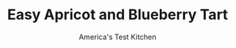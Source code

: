 ---
layout: ../../layouts/MarkdownPostLayout.astro
title: Easy Apricot and Blueberry Tart
author: America's Test Kitchen
pubDate: 2023-03-15
description: "With no top crust and no fussy crimping, making this rustic tart is easier than pie."
image_url: https://res.cloudinary.com/hksqkdlah/image/upload/ar_1:1,c_fill,dpr_2.0,f_auto,fl_lossy.progressive.strip_profile,g_faces:auto,q_auto:low,w_344/37695_sfs-apricot-blueberry-free-form-tart-7
tags: ["Desserts or Baked Goods","Fruit","Fruit Desserts"]
calories: 2380
protein: 5
carbohydrates: 51
fats: 
fiber: 3
ingredients: ["1 1/2 cups (7 1/2 ounces), all-purpose flour","1/2 teaspoon, salt","10 tablespoons, unsalted butter, cut into 1/2-inch pieces and chilled","6-7 tablespoons, ice water, plus","1 tablespoon, water","1 pound, apricots, halved, pitted, and cut into 1/2-inch-thick wedges","5 ounces (1 cup), blueberries","6 tablespoons, sugar"]
serves: 6
time: "1¾ hours, plus 1 hour chilling and 30 minutes cooling"
instructions: ["Process flour and salt in food processor until combined, about 3 seconds. Scatter butter over top and pulse until mixture resembles coarse crumbs, about 10 pulses. Transfer to bowl. Sprinkle 6 tablespoons ice water over mixture. Using rubber spatula, stir and press dough until it sticks together, adding up to 1 tablespoon more ice water if it will not come together.","Turn dough onto lightly floured counter, form into 4-inch disk, wrap tightly in plastic wrap, and refrigerate for 1 hour. (Wrapped dough can be refrigerated for up to 2 days or frozen for up to 1 month.)","Adjust oven rack to lower-middle position and heat oven to 375 degrees. Line rimmed baking sheet with parchment paper. Let chilled dough sit on counter to soften slightly, about 10 minutes, before rolling. Roll dough into 12-inch circle on lightly floured counter, then transfer to prepared sheet.","Gently toss apricots, blueberries, and 5 tablespoons sugar together in bowl. Mound fruit in center of dough, leaving 2-inch border around edge. Carefully grasp 1 edge of dough and fold up 2 inches over fruit. Repeat around circumference of tart, overlapping dough every 2 inches; gently pinch pleated dough to secure, but do not press dough into fruit.","Brush dough with remaining 1 tablespoon water and sprinkle remaining 1 tablespoon sugar evenly over dough and fruit. Bake until crust is deep golden brown and fruit is bubbling, 45 to 50 minutes. Transfer sheet to wire rack and let tart cool for 10 minutes. Using metal spatula, loosen tart from parchment and carefully slide onto wire rack; let cool until warm, about 30 minutes. Cut into wedges and serve."]
nutrition: ["257 mg Potassium","64 mg Phosphorus","23 mg Calcium","2 mg Iron","17 mg Magnesium","198 mg Sodium","19 g Fat","2 mg Niacin (B3)","5 g Monounsaturated","9 mg Vitamin C","50 mg Cholesterol","12 g Saturated","3 g Fiber","54 µg Folic acid","19 µg Folate (food)","21 g Sugars","8 µg Vitamin K","112 g Water","51 g Carbs","112 µg Folate equivalent (total)","5 g Protein","1 mg Vitamin E","235 µg Vitamin A","396 kcal Energy","12 g Sugars, added","2380 calories"]
notes: "Taste the fruit before adding sugar to it; use less if the fruit is very sweet, more if it is tart. To keep the filling from becoming soupy, do not toss the sugar with the fruit until you are ready to fill and form the tart."
---